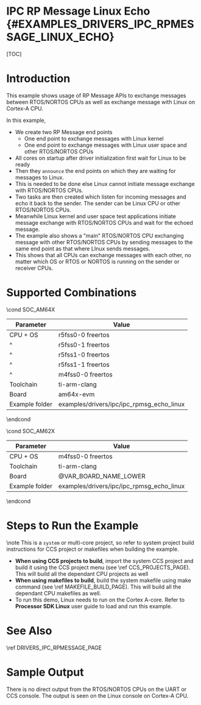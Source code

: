 # IPC RP Message Linux Echo {#EXAMPLES_DRIVERS_IPC_RPMESSAGE_LINUX_ECHO}

[TOC]

# Introduction

This example shows usage of RP Message APIs to exchange messages between RTOS/NORTOS CPUs as
well as exchange message with Linux on Cortex-A CPU.

In this example,
- We create two RP Message end points
  - One end point to exchange messages with Linux kernel
  - One end point to exchange messages with Linux user space and other RTOS/NORTOS CPUs
- All cores on startup after driver initialization first wait for Linux to be ready
- Then they `announce` the end points on which they are waiting for messages to Linux.
- This is needed to be done else Linux cannot initiate message exchange with RTOS/NORTOS CPUs.
- Two tasks are then created which listen for incoming messages and echo it back to the sender.
  The sender can be Linux CPU or other RTOS/NORTOS CPUs.
- Meanwhile Linux kernel and user space test applications initiate message exchange with RTOS/NORTOS CPUs
  and wait for the echoed message.
- The example also shows a "main" RTOS/NORTOS CPU exchanging message with other RTOS/NORTOS CPUs
  by sending messages to the same end point as that where LInux sends messages.
- This shows that all CPUs can exchange messages with each other, no matter which OS or RTOS or NORTOS
  is running on the sender or receiver CPUs.

# Supported Combinations

\cond SOC_AM64X

 Parameter      | Value
 ---------------|-----------
 CPU + OS       | r5fss0-0 freertos
 ^              | r5fss0-1 freertos
 ^              | r5fss1-0 freertos
 ^              | r5fss1-1 freertos
 ^              | m4fss0-0 freertos
 Toolchain      | ti-arm-clang
 Board          | am64x-evm
 Example folder | examples/drivers/ipc/ipc_rpmsg_echo_linux

\endcond


\cond SOC_AM62X

 Parameter      | Value
 ---------------|-----------
 CPU + OS       | m4fss0-0 freertos
 Toolchain      | ti-arm-clang
 Board          | @VAR_BOARD_NAME_LOWER
 Example folder | examples/drivers/ipc/ipc_rpmsg_echo_linux

\endcond
# Steps to Run the Example

\note This is a `system` or multi-core project, so refer to system project build instructions for CCS project or makefiles when building the example.

- **When using CCS projects to build**, import the system CCS project
  and build it using the CCS project menu (see \ref CCS_PROJECTS_PAGE). This will build all the dependant CPU projects as well
- **When using makefiles to build**, build the system makefile using
  make command (see \ref MAKEFILE_BUILD_PAGE). This will build all the dependant CPU makefiles as well.
- To run this demo, Linux needs to run on the Cortex A-core. Refer to **Processor SDK Linux** user guide to load and run this example.

# See Also

\ref DRIVERS_IPC_RPMESSAGE_PAGE

# Sample Output

There is no direct output from the RTOS/NORTOS CPUs on the UART or CCS console.
The output is seen on the Linux console on Cortex-A CPU.